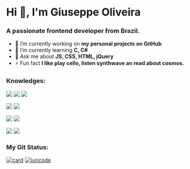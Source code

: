 <h1 align="left">Hi 👋, I'm Giuseppe Oliveira</h1>
<h3 align="left">A passionate frontend developer from Brazil.</h3>

<p></p>

- 🔭 I’m currently working on **my personal projects on GitHub**
- 🌱 I’m currently learning **C, C#**
- 💬 Ask me about **JS, CSS, HTML, jQuery**
- ⚡ Fun fact **I like play cello, listen synthwave an read about cosmos.**

<p></p>

<p></p>
<h3 align="left"> Knowledges: </h3>

<img src="https://img.shields.io/badge/HTML5-E34F26?style=for-the-badge&logo=html5&logoColor=white" /> <img src="https://img.shields.io/badge/CSS3-1572B6?style=for-the-badge&logo=css3&logoColor=white" /> <img src="https://img.shields.io/badge/JavaScript-F7DF1E?style=for-the-badge&logo=javascript&logoColor=black" />

<img src="https://img.shields.io/badge/Bootstrap-563D7C?style=for-the-badge&logo=bootstrap&logoColor=white" /> <img src="https://img.shields.io/badge/jQuery-0769AD?style=for-the-badge&logo=jquery&logoColor=white" />

<img src="https://img.shields.io/badge/GitHub-100000?style=for-the-badge&logo=github&logoColor=white" /> <img src="https://img.shields.io/badge/Git-E34F26?style=for-the-badge&logo=git&logoColor=white" />

<img src="https://img.shields.io/badge/Microsoft_Office-D83B01?style=for-the-badge&logo=microsoft-office&logoColor=white" /> <img src="https://img.shields.io/badge/SAP-0FAAFF?style=for-the-badge&logo=sap&logoColor=white" />

<p></p>
<h3 align="left"> My Git Status: </h3>

[![card](https://github-readme-stats.vercel.app/api?username=giuseppeoliveira&theme=Synthwave&show_icons=true)](https://github.com/iuricode/)  [![iuricode](https://github-readme-stats.vercel.app/api/top-langs/?username=giuseppeoliveira&hide=html&layout=Synthwave&theme=default)](https://github.com/iuricode/)

